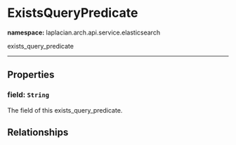 # **ExistsQueryPredicate**
**namespace:** laplacian.arch.api.service.elasticsearch

exists_query_predicate



---

## Properties

### field: `String`
The field of this exists_query_predicate.

## Relationships